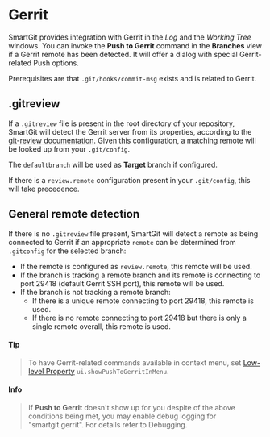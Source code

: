 # Gerrit

SmartGit provides integration with Gerrit in the *Log* and the *Working Tree* windows.
You can invoke the **Push to Gerrit** command in the **Branches** view if a Gerrit remote has been detected.
It will offer a dialog with special Gerrit-related Push options.

Prerequisites are that `.git/hooks/commit-msg` exists and is related to Gerrit.

## .gitreview

If a `.gitreview` file is present in the root directory of your repository,
SmartGit will detect the Gerrit server from its properties,
according to the [git-review documentation](https://linux.die.net/man/1/git-review).
Given this configuration, a matching remote will be looked up from your `.git/config`.

The `defaultbranch` will be used as **Target** branch if configured.

If there is a `review.remote` configuration present in your `.git/config`, this will take precedence.

## General remote detection

If there is no `.gitreview` file present, SmartGit will detect a remote as being connected to Gerrit if an appropriate `remote` can be determined from `.gitconfig` for the selected branch:
-   If the remote is configured as `review.remote`, this remote will be used.
-   If the branch is tracking a remote branch and its remote is connecting to port 29418 (default Gerrit SSH port), this remote will be used.
-   If the branch is not tracking a remote branch:
    -   If there is a unique remote connecting to port 29418, this remote is used.
    -   If there is no remote connecting to port 29418 but there is only a single remote overall, this remote is used.


#### Tip
> To have Gerrit-related commands available in context menu,
> set [Low-level Property](System-Properties.md) `ui.showPushToGerritInMenu`.




#### Info
> If **Push to Gerrit** doesn't show up for you despite of the above
> conditions being met, you may enable debug logging for
> "smartgit.gerrit". For details refer to Debugging.


